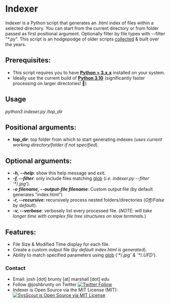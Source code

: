 # Indexer
Indexer is a Python script that generates an .html index of files within a selected directory. You can start from the current directory or from folder passed as first positional argument. Optionally filter by file types with --filter "\*.py". This script is an hodgepodge of older scripts [collected](https://stackoverflow.com/questions/10961378/how-to-generate-an-html-directory-list-using-python) & built over the years.

## Prerequisites:
* This script requires you to have **[Python > 3.x.x](https://www.python.org/downloads/)** installed on your system. 
* Ideally use the current build of **[Python 3.10](https://www.python.org/downloads/release/python-3100/)** (significantly faster processing on larger directories! 🏃)

## Usage
*python3 indexer.py /top_dir*

## Positional arguments:
* **top_dir**: top folder from which to start generating indexes (*uses current working directory/folder if not specified*).

## Optional arguments:
* ***-h, --help***: show this help message and exit.
* ***-f, --filter***: only include files matching [glob](https://docs.python.org/3/library/glob.html) (*i.e. indexer.py --filter '\**/*.jpg'*).
* ***-o filename, --output-file filename***: Custom output file (by default generates "index.html")
* ***-r, --recursive***: recursively process nested folders/directories (*Off/False by default*).
* ***-v, --verbose***: verbosely list every processed file. (*NOTE: will take longer time with complex file tree structures on slow terminals.*)

## Features: 
* File Size & Modified Time display for each file. 
* Create a custom output file (*by default *index.html* is generated*).
* Ability to match specified parameters using [glob](https://docs.python.org/3/library/glob.html) (*'\**/*.jpg' & '\**/*.UFD'*).

### Contact
* Email: josh [dot] brunty [at] marshall [dot] edu
* Follow @joshbrunty on Twitter [![Twitter Follow](https://img.shields.io/twitter/follow/shields_io.svg?style=social&label=Follow&maxAge=25920)](https://twitter.com/joshbrunty) 
* Indexer is Open Source via the MIT License (MIT): <a href="https://opensource.org/licenses/MIT" rel="nofollow">
    <img src="https://img.shields.io/badge/license-MIT-blue.svg" alt="SysScout is Open Source via MIT License">
</a>
